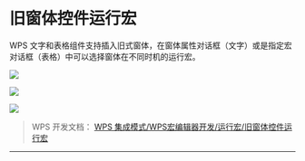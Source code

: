 # 旧窗体控件运行宏

WPS 文字和表格组件支持插入旧式窗体，在窗体属性对话框（文字）或是指定宏对话框（表格）中可以选择窗体在不同时机的运行宏。

![](Base64图像/Base64图像24来自_WPS%20集成模式_WPS宏编辑器开发_运行宏_旧窗体控件运行宏.png)

![](Base64图像/Base64图像25来自_WPS%20集成模式_WPS宏编辑器开发_运行宏_旧窗体控件运行宏.png)

![](Base64图像/Base64图像26来自_WPS%20集成模式_WPS宏编辑器开发_运行宏_旧窗体控件运行宏.png)

> WPS 开发文档： [WPS 集成模式/WPS宏编辑器开发/运行宏/旧窗体控件运行宏](https://qn.cache.wpscdn.cn/encs/doc/office_v19/topics/WPS%20%E9%9B%86%E6%88%90%E6%A8%A1%E5%BC%8F/WPS%E5%AE%8F%E7%BC%96%E8%BE%91%E5%99%A8%E5%BC%80%E5%8F%91/%E8%BF%90%E8%A1%8C%E5%AE%8F/%E6%97%A7%E7%AA%97%E4%BD%93%E6%8E%A7%E4%BB%B6%E8%BF%90%E8%A1%8C%E5%AE%8F.html)

------------------------------------------------------------------------
